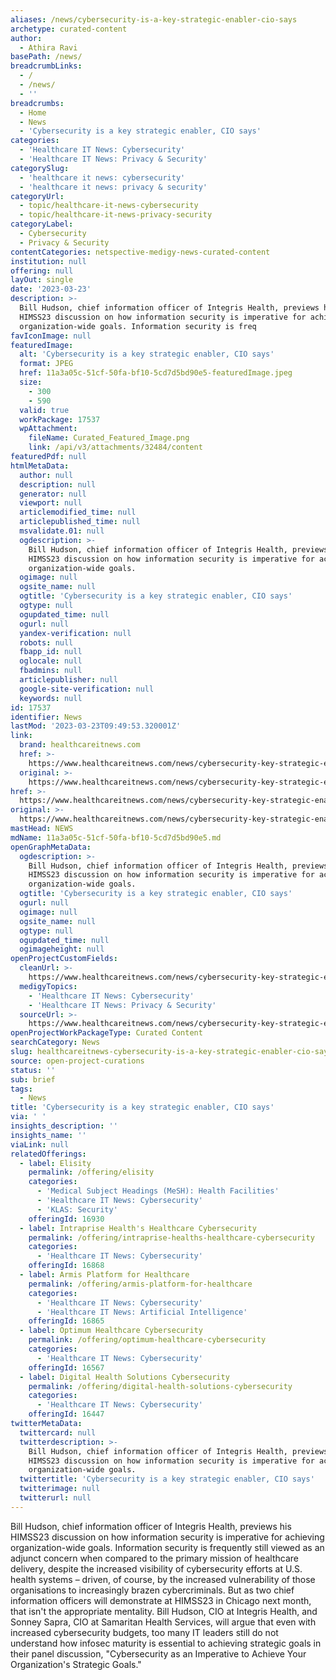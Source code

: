 ```yaml
---
aliases: /news/cybersecurity-is-a-key-strategic-enabler-cio-says
archetype: curated-content
author:
  - Athira Ravi
basePath: /news/
breadcrumbLinks:
  - /
  - /news/
  - ''
breadcrumbs:
  - Home
  - News
  - 'Cybersecurity is a key strategic enabler, CIO says'
categories:
  - 'Healthcare IT News: Cybersecurity'
  - 'Healthcare IT News: Privacy & Security'
categorySlug:
  - 'healthcare it news: cybersecurity'
  - 'healthcare it news: privacy & security'
categoryUrl:
  - topic/healthcare-it-news-cybersecurity
  - topic/healthcare-it-news-privacy-security
categoryLabel:
  - Cybersecurity
  - Privacy & Security
contentCategories: netspective-medigy-news-curated-content
institution: null
offering: null
layOut: single
date: '2023-03-23'
description: >-
  Bill Hudson, chief information officer of Integris Health, previews his
  HIMSS23 discussion on how information security is imperative for achieving
  organization-wide goals. Information security is freq
favIconImage: null
featuredImage:
  alt: 'Cybersecurity is a key strategic enabler, CIO says'
  format: JPEG
  href: 11a3a05c-51cf-50fa-bf10-5cd7d5bd90e5-featuredImage.jpeg
  size:
    - 300
    - 590
  valid: true
  workPackage: 17537
  wpAttachment:
    fileName: Curated_Featured_Image.png
    link: /api/v3/attachments/32484/content
featuredPdf: null
htmlMetaData:
  author: null
  description: null
  generator: null
  viewport: null
  articlemodified_time: null
  articlepublished_time: null
  msvalidate.01: null
  ogdescription: >-
    Bill Hudson, chief information officer of Integris Health, previews his
    HIMSS23 discussion on how information security is imperative for achieving
    organization-wide goals.
  ogimage: null
  ogsite_name: null
  ogtitle: 'Cybersecurity is a key strategic enabler, CIO says'
  ogtype: null
  ogupdated_time: null
  ogurl: null
  yandex-verification: null
  robots: null
  fbapp_id: null
  oglocale: null
  fbadmins: null
  articlepublisher: null
  google-site-verification: null
  keywords: null
id: 17537
identifier: News
lastMod: '2023-03-23T09:49:53.320001Z'
link:
  brand: healthcareitnews.com
  href: >-
    https://www.healthcareitnews.com/news/cybersecurity-key-strategic-enabler-cio-says
  original: >-
    https://www.healthcareitnews.com/news/cybersecurity-key-strategic-enabler-cio-says
href: >-
  https://www.healthcareitnews.com/news/cybersecurity-key-strategic-enabler-cio-says
original: >-
  https://www.healthcareitnews.com/news/cybersecurity-key-strategic-enabler-cio-says
mastHead: NEWS
mdName: 11a3a05c-51cf-50fa-bf10-5cd7d5bd90e5.md
openGraphMetaData:
  ogdescription: >-
    Bill Hudson, chief information officer of Integris Health, previews his
    HIMSS23 discussion on how information security is imperative for achieving
    organization-wide goals.
  ogtitle: 'Cybersecurity is a key strategic enabler, CIO says'
  ogurl: null
  ogimage: null
  ogsite_name: null
  ogtype: null
  ogupdated_time: null
  ogimageheight: null
openProjectCustomFields:
  cleanUrl: >-
    https://www.healthcareitnews.com/news/cybersecurity-key-strategic-enabler-cio-says
  medigyTopics:
    - 'Healthcare IT News: Cybersecurity'
    - 'Healthcare IT News: Privacy & Security'
  sourceUrl: >-
    https://www.healthcareitnews.com/news/cybersecurity-key-strategic-enabler-cio-says
openProjectWorkPackageType: Curated Content
searchCategory: News
slug: healthcareitnews-cybersecurity-is-a-key-strategic-enabler-cio-says
source: open-project-curations
status: ''
sub: brief
tags:
  - News
title: 'Cybersecurity is a key strategic enabler, CIO says'
via: ' '
insights_description: ''
insights_name: ''
viaLink: null
relatedOfferings:
  - label: Elisity
    permalink: /offering/elisity
    categories:
      - 'Medical Subject Headings (MeSH): Health Facilities'
      - 'Healthcare IT News: Cybersecurity'
      - 'KLAS: Security'
    offeringId: 16930
  - label: Intraprise Health's Healthcare Cybersecurity
    permalink: /offering/intraprise-healths-healthcare-cybersecurity
    categories:
      - 'Healthcare IT News: Cybersecurity'
    offeringId: 16868
  - label: Armis Platform for Healthcare
    permalink: /offering/armis-platform-for-healthcare
    categories:
      - 'Healthcare IT News: Cybersecurity'
      - 'Healthcare IT News: Artificial Intelligence'
    offeringId: 16865
  - label: Optimum Healthcare Cybersecurity
    permalink: /offering/optimum-healthcare-cybersecurity
    categories:
      - 'Healthcare IT News: Cybersecurity'
    offeringId: 16567
  - label: Digital Health Solutions Cybersecurity
    permalink: /offering/digital-health-solutions-cybersecurity
    categories:
      - 'Healthcare IT News: Cybersecurity'
    offeringId: 16447
twitterMetaData:
  twittercard: null
  twitterdescription: >-
    Bill Hudson, chief information officer of Integris Health, previews his
    HIMSS23 discussion on how information security is imperative for achieving
    organization-wide goals.
  twittertitle: 'Cybersecurity is a key strategic enabler, CIO says'
  twitterimage: null
  twitterurl: null
---
```

<p>Bill Hudson, chief information officer of Integris Health, previews his HIMSS23 discussion on how information security is imperative for achieving organization-wide goals. Information security is frequently still viewed as an adjunct concern when compared to the primary mission of healthcare delivery, despite the increased visibility of cybersecurity efforts at U.S. health systems – driven, of course, by the increased vulnerability of those organisations to increasingly brazen cybercriminals. But as two chief information officers will demonstrate at HIMSS23 in Chicago next month, that isn't the appropriate mentality. Bill Hudson, CIO at Integris Health, and Sonney Sapra, CIO at Samaritan Health Services, will argue that even with increased cybersecurity budgets, too many IT leaders still do not understand how infosec maturity is essential to achieving strategic goals in their panel discussion, "Cybersecurity as an Imperative to Achieve Your Organization's Strategic Goals."&nbsp;</p>
